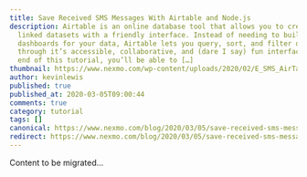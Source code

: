 ```yaml
---
title: Save Received SMS Messages With Airtable and Node.js
description: Airtable is an online database tool that allows you to create
  linked datasets with a friendly interface. Instead of needing to build admin
  dashboards for your data, Airtable lets you query, sort, and filter data
  through it’s accessible, collaborative, and (dare I say) fun interface. By the
  end of this tutorial, you’ll be able to […]
thumbnail: https://www.nexmo.com/wp-content/uploads/2020/02/E_SMS_AirTable_1200x600.png
author: kevinlewis
published: true
published_at: 2020-03-05T09:00:44
comments: true
category: tutorial
tags: []
canonical: https://www.nexmo.com/blog/2020/03/05/save-received-sms-messages-with-airtable-and-node-js-dr
redirect: https://www.nexmo.com/blog/2020/03/05/save-received-sms-messages-with-airtable-and-node-js-dr
---
```

Content to be migrated...
